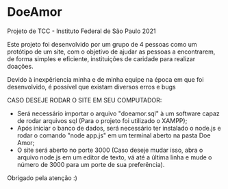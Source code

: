 # DoeAmor
Projeto de TCC - Instituto Federal de São Paulo 2021

Este projeto foi desenvolvido por um grupo de 4 pessoas como um protótipo de um site, com o objetivo de ajudar as pessoas a encontrarem, de forma simples e eficiente, instituições de caridade para realizar doações.

Devido à inexpêriencia minha e de minha equipe na época em que foi desenvolvido, é possível que existam diversos erros e bugs

CASO DESEJE RODAR O SITE EM SEU COMPUTADOR:
 - Será necessário importar o arquivo "doeamor.sql" à um software capaz de rodar arquivos sql (Para o projeto foi utilizado o XAMPP);
 - Após iniciar o banco de dados, será necessário ter instalado o node.js e rodar o comando "node app.js" em um terminal aberto na pasta Doe Amor;
 - O site será aberto no porte 3000 (Caso deseje mudar isso, abra o arquivo node.js em um editor de texto, vá até a última linha e mude o número de 3000 para um porte de sua preferência).

Obrigado pela atenção :)
